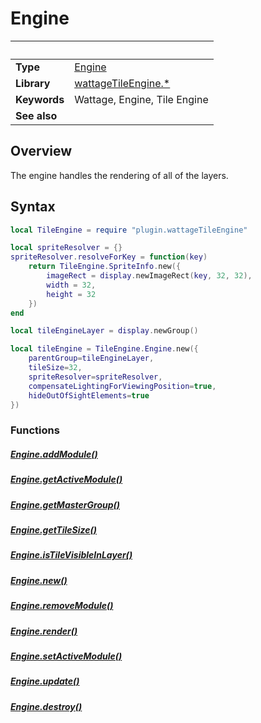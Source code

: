 # Engine

|                      | &nbsp;
| -------------------- | ---------------------------------------------------------------
| __Type__             | [Engine](type_engine.markdown)
| __Library__          | [wattageTileEngine.*](../Readme.markdown)
| __Keywords__         | Wattage, Engine, Tile Engine
| __See also__         |

## Overview

The engine handles the rendering of all of the layers.

## Syntax

``````lua
local TileEngine = require "plugin.wattageTileEngine"

local spriteResolver = {}
spriteResolver.resolveForKey = function(key)
    return TileEngine.SpriteInfo.new({
        imageRect = display.newImageRect(key, 32, 32),
        width = 32,
        height = 32
    })
end

local tileEngineLayer = display.newGroup()

local tileEngine = TileEngine.Engine.new({
    parentGroup=tileEngineLayer,
    tileSize=32,
    spriteResolver=spriteResolver,
    compensateLightingForViewingPosition=true,
    hideOutOfSightElements=true
})
``````

### Functions


##### [Engine.addModule()](addModule.markdown)

##### [Engine.getActiveModule()](getActiveModule.markdown)

##### [Engine.getMasterGroup()](getMasterGroup.markdown)

##### [Engine.getTileSize()](getTileSize.markdown)

##### [Engine.isTileVisibleInLayer()](isTileVisibleInLayer.markdown)

##### [Engine.new()](new.markdown)

##### [Engine.removeModule()](removeModule.markdown)

##### [Engine.render()](render.markdown)

##### [Engine.setActiveModule()](setActiveModule.markdown)

##### [Engine.update()](update.markdown)

##### [Engine.destroy()](destroy.markdown)